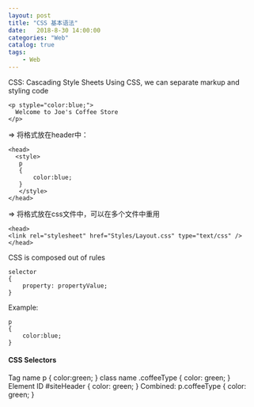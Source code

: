```yaml
---                      
layout: post                      
title: "CSS 基本语法"                      
date:   2018-8-30 14:00:00                       
categories: "Web"                      
catalog: true                      
tags:                       
    - Web                      
---            
```

    
CSS: Cascading Style Sheets
  Using CSS, we can separate markup and styling code

	<p styple="color:blue;">
	  Welcome to Joe's Coffee Store
	</p>

=> 
将格式放在header中：

	<head>
	  <style>
	   p
	   {
		   color:blue;
	   }
	   </style>
	</head>

=>
将格式放在css文件中，可以在多个文件中重用

	<head>
	<link rel="stylesheet" href="Styles/Layout.css" type="text/css" />
	</head>

CSS is composed out of rules

	selector
	{
		property: propertyValue;
	}

Example:

	p
	{
		color:blue;
	}

#### CSS Selectors

Tag name    p { color:green; }
class name	.coffeeType { color: green; }
Element ID	#siteHeader { color: green; }
Combined:   p.coffeeType { color: green; }